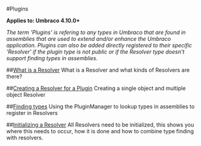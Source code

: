 #Plugins

**Applies to: Umbraco 4.10.0+**

_The term 'Plugins' is refering to any types in Umbraco that are found in assemblies that are used to extend and/or enhance the Umbraco application. Plugins can also be added directly registered to their specific 'Resolver' if the plugin type is not public or if the Resolver type doesn't support finding types in assemblies._ 

##[What is a Resolver](resolvers.md)
What is a Resolver and what kinds of Resolvers are there?

##[Creating a Resolver for a Plugin](creating-resolvers.md)
Creating a single object and multiple object Resolver

##[Finding types](finding-types.md)
Using the PluginManager to lookup types in assemblies to register in Resolvers

##[Initializing a Resolver](initializing-resolvers.md)
All Resolvers need to be initialized, this shows you where this needs to occur, how it is done and how to combine type finding with resolvers.